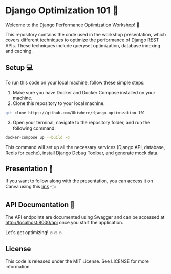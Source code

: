 # Django Optimization 101 :rocket:
Welcome to the Django Performance Optimization Workshop! :tada:

This repository contains the code used in the workshop presentation, which covers different techniques to optimize the performance of Django REST APIs. These techniques include queryset optimization, database indexing and caching.

## Setup :computer:
To run this code on your local machine, follow these simple steps:

1. Make sure you have Docker and Docker Compose installed on your machine.
2. Clone this repository to your local machine.

```sh
git clone https://github.com/Ubiwhere/django-optimization-101
```

3. Open your terminal, navigate to the repository folder, and run the following command:
```sh
docker-compose up --build -d
```

This command will set up all the necessary services (Django API, database, Redis for cache), install Django Debug Toolbar, and generate mock data.

## Presentation :speech_balloon:
If you want to follow along with the presentation, you can access it on Canva using this [link](https://www.canva.com/design/DAFewtXti2g/YwDSO00jHC3zPWPKHKNjJw/view?utm_content=DAFewtXti2g&utm_campaign=designshare&utm_medium=link2&utm_source=sharebutton) :point_left:

## API Documentation :book:
The API endpoints are documented using Swagger and can be accessed at [http://localhost:8000/api](http://localhost:8000/api/) once you start the application.

Let's get optimizing! :fire: :fire: :fire:

## License
This code is released under the MIT License. See LICENSE for more information.